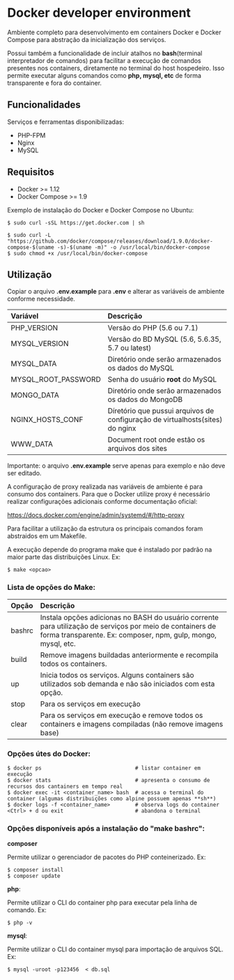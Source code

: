 # Docker developer environment

Ambiente completo para desenvolvimento em containers Docker e Docker Compose para abstração da inicialização dos serviços.

Possui também a funcionalidade de incluir atalhos no **bash**(terminal interpretador de comandos) para facilitar a
execução de comandos presentes nos containers, diretamente no terminal do host hospedeiro. Isso permite executar alguns
comandos como **php, mysql, etc** de forma transparente e fora do container.

## Funcionalidades

Serviços e ferramentas disponibilizadas:

 * PHP-FPM
 * Nginx
 * MySQL

## Requisitos

 * Docker >= 1.12
 * Docker Compose >= 1.9

Exemplo de instalação do Docker e Docker Compose no Ubuntu:

```
$ sudo curl -sSL https://get.docker.com | sh

$ sudo curl -L "https://github.com/docker/compose/releases/download/1.9.0/docker-compose-$(uname -s)-$(uname -m)" -o /usr/local/bin/docker-compose
$ sudo chmod +x /usr/local/bin/docker-compose
```

## Utilização

Copiar o arquivo **.env.example** para **.env** e alterar as variáveis de ambiente conforme necessidade.

| Variável             | Descrição                |
|:-------------------- |:------------------------ |
| PHP_VERSION          | Versão do PHP (5.6 ou 7.1) |
| MYSQL_VERSION        | Versão do BD MySQL (5.6, 5.6.35, 5.7 ou latest) |
| MYSQL_DATA           | Diretório onde serão armazenados os dados do MySQL |
| MYSQL_ROOT_PASSWORD  | Senha do usuário **root** do MySQL |
| MONGO_DATA           | Diretório onde serão armazenados os dados do MongoDB |
| NGINX_HOSTS_CONF     | Díretório que pussui arquivos de configuração de virtualhosts(sites) do nginx |
| WWW_DATA             | Document root onde estão os arquivos dos sites |

Importante: o arquivo **.env.example** serve apenas para exemplo e não deve ser editado.

A configuração de proxy realizada nas variáveis de ambiente é para consumo dos containers.
Para que o Docker utilize proxy é necessário realizar configurações adicionais conforme documentação oficial:

https://docs.docker.com/engine/admin/systemd/#/http-proxy

Para facilitar a utilização da estrutura os principais comandos foram abstraidos em um Makefile.

A execução depende do programa make que é instalado por padrão na maior parte das distribuições Linux. Ex:
```
$ make <opcao>
```

### Lista de opções do Make:

| Opção     | Descrição                |
|:--------- |:------------------------ |
| bashrc    | Instala opções adicionas no BASH do usuário corrente para utilização de serviços por meio de containers de forma transparente. Ex: composer, npm, gulp, mongo, mysql, etc. |
| build     | Remove imagens buildadas anteriormente e recompila todos os containers. |
| up        | Inicia todos os serviços. Alguns containers são utilizados sob demanda e não são iniciados com esta opção. |
| stop      | Para os serviços em execução |
| clear     | Para os serviços em execução e remove todos os containers e imagens compiladas (não remove imagens base) |

### Opções útes do Docker:

```
$ docker ps                              # listar container em execução
$ docker stats                           # apresenta o consumo de recursos dos cantainers em tempo real
$ docker exec -it <container_name> bash  # acessa o terminal do container (algumas distribuições como alpine possuem apenas **sh**)
$ docker logs -f <container_name>        # observa logs do container
<Ctrl> + d ou exit                       # abandona o terminal
```

### Opções disponíveis após a instalação do "make bashrc":

**composer <options>**

Permite utilizar o gerenciador de pacotes do PHP conteinerizado. Ex:
```
$ composer install
$ composer update
```
**php**:

Permite utilizar o CLI do container php para executar pela linha de comando. Ex:
```
$ php -v
```

**mysql**:

Permite utilizar o CLI do container mysql para importação de arquivos SQL. Ex:
```
$ mysql -uroot -p123456  < db.sql
```